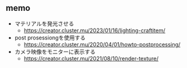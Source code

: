 ## memo

- マテリアルを発光させる
  - https://creator.cluster.mu/2023/01/16/lighting-craftitem/
- post prosessiongを使用する
  - https://creator.cluster.mu/2020/04/01/howto-postprocessing/
- カメラ映像をモニターに表示する
  - https://creator.cluster.mu/2021/08/10/render-texture/
